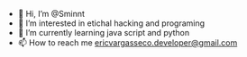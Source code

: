 - 👋 Hi, I’m @Sminnt
- 👀 I’m interested in etichal hacking and programing
- 🌱 I’m currently learning java script and python
- 📫 How to reach me ericvargasseco.developer@gmail.com
